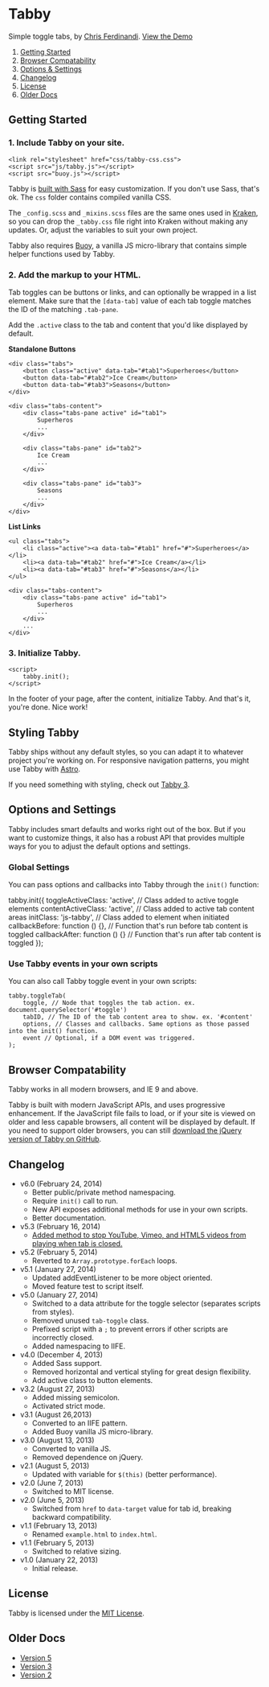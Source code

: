 # Tabby
Simple toggle tabs, by [Chris Ferdinandi](http://gomakethings.com). [View the Demo](http://cferdinandi.github.io/tabby/)

1. [Getting Started](#getting-started)
2. [Browser Compatability](#browser-compatability)
3. [Options & Settings](#options-and-settings)
4. [Changelog](#changelog)
5. [License](#license)
6. [Older Docs](#older-docs)



## Getting Started

### 1. Include Tabby on your site.

	<link rel="stylesheet" href="css/tabby-css.css">
	<script src="js/tabby.js"></script>
	<script src="buoy.js"></script>

Tabby is [built with Sass](http://sass-lang.com/) for easy customization. If you don't use Sass, that's ok. The `css` folder contains compiled vanilla CSS.

The `_config.scss` and `_mixins.scss` files are the same ones used in [Kraken](http://cferdinandi.github.io/kraken/), so you can drop the `_tabby.css` file right into Kraken without making any updates. Or, adjust the variables to suit your own project.

Tabby also requires [Buoy](http://cferdinandi.github.io/buoy/), a vanilla JS micro-library that contains simple helper functions used by Tabby.

### 2. Add the markup to your HTML.

Tab toggles can be buttons or links, and can optionally be wrapped in a list element. Make sure that the `[data-tab]` value of each tab toggle matches the ID of the matching `.tab-pane`.

Add the `.active` class to the tab and content that you'd like displayed by default.

**Standalone Buttons**

	<div class="tabs">
		<button class="active" data-tab="#tab1">Superheroes</button>
		<button data-tab="#tab2">Ice Cream</button>
		<button data-tab="#tab3">Seasons</button>
	</div>

	<div class="tabs-content">
		<div class="tabs-pane active" id="tab1">
			Superheros
			...
		</div>

		<div class="tabs-pane" id="tab2">
			Ice Cream
			...
		</div>

		<div class="tabs-pane" id="tab3">
			Seasons
			...
		</div>
	</div>

**List Links**

	<ul class="tabs">
		<li class="active"><a data-tab="#tab1" href="#">Superheroes</a></li>
		<li><a data-tab="#tab2" href="#">Ice Cream</a></li>
		<li><a data-tab="#tab3" href="#">Seasons</a></li>
	</ul>

	<div class="tabs-content">
		<div class="tabs-pane active" id="tab1">
			Superheros
			...
		</div>
		...
	</div>

### 3. Initialize Tabby.

	<script>
		tabby.init();
	</script>

In the footer of your page, after the content, initialize Tabby. And that's it, you're done. Nice work!



## Styling Tabby

Tabby ships without any default styles, so you can adapt it to whatever project you're working on. For responsive navigation patterns, you might use Tabby with [Astro](http://cferdinandi.github.io/astro/).

If you need something with styling, check out [Tabby 3](http://cferdinandi.github.io/tabby/archive/v3/).



## Options and Settings

Tabby includes smart defaults and works right out of the box. But if you want to customize things, it also has a robust API that provides multiple ways for you to adjust the default options and settings.

### Global Settings

You can pass options and callbacks into Tabby through the `init()` function:

tabby.init({
	toggleActiveClass: 'active', // Class added to active toggle elements
	contentActiveClass: 'active', // Class added to active tab content areas
	initClass: 'js-tabby', // Class added to <html> element when initiated
	callbackBefore: function () {}, // Function that's run before tab content is toggled
	callbackAfter: function () {} // Function that's run after tab content is toggled
});

### Use Tabby events in your own scripts

You can also call Tabby toggle event in your own scripts:

	tabby.toggleTab(
		toggle, // Node that toggles the tab action. ex. document.querySelector('#toggle')
		tabID, // The ID of the tab content area to show. ex. '#content'
		options, // Classes and callbacks. Same options as those passed into the init() function.
		event // Optional, if a DOM event was triggered.
	);



## Browser Compatability

Tabby works in all modern browsers, and IE 9 and above.

Tabby is built with modern JavaScript APIs, and uses progressive enhancement. If the JavaScript file fails to load, or if your site is viewed on older and less capable browsers, all content will be displayed by default. If you need to support older browsers, you can still [download the jQuery version of Tabby on GitHub](https://github.com/cferdinandi/tabby/tree/archive-v2).



## Changelog
* v6.0 (February 24, 2014)
  * Better public/private method namespacing.
  * Require `init()` call to run.
  * New API exposes additional methods for use in your own scripts.
  * Better documentation.
* v5.3 (February 16, 2014)
  * [Added method to stop YouTube, Vimeo, and HTML5 videos from playing when tab is closed.](https://github.com/cferdinandi/tabby/issues/8)
* v5.2 (February 5, 2014)
  * Reverted to `Array.prototype.forEach` loops.
* v5.1 (January 27, 2014)
  * Updated addEventListener to be more object oriented.
  * Moved feature test to script itself.
* v5.0 (January 27, 2014)
  * Switched to a data attribute for the toggle selector (separates scripts from styles).
  * Removed unused `tab-toggle` class.
  * Prefixed script with a `;` to prevent errors if other scripts are incorrectly closed.
  * Added namespacing to IIFE.
* v4.0 (December 4, 2013)
  * Added Sass support.
  * Removed horizontal and vertical styling for great design flexibility.
  * Add active class to button elements.
* v3.2 (August 27, 2013)
  * Added missing semicolon.
  * Activated strict mode.
* v3.1 (August 26,2013)
  * Converted to an IIFE pattern.
  * Added Buoy vanilla JS micro-library.
* v3.0 (August 13, 2013)
  * Converted to vanilla JS.
  * Removed dependence on jQuery.
* v2.1 (August 5, 2013)
  * Updated with variable for `$(this)` (better performance).
* v2.0 (June 7, 2013)
  * Switched to MIT license.
* v2.0 (June 5, 2013)
  * Switched from `href` to `data-target` value for tab id, breaking backward compatibility.
* v1.1 (February 13, 2013)
  * Renamed `example.html` to `index.html`.
* v1.1 (February 5, 2013)
  * Switched to relative sizing.
* v1.0 (January 22, 2013)
  * Initial release.



## License
Tabby is licensed under the [MIT License](http://gomakethings.com/mit/).



## Older Docs

* [Version 5](http://cferdinandi.github.io/tabby/archive/v5/)
* [Version 3](http://cferdinandi.github.io/tabby/archive/v3/)
* [Version 2](https://github.com/cferdinandi/tabby/tree/archive-v2)